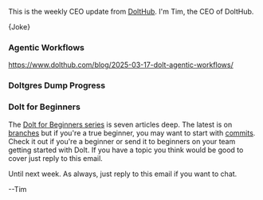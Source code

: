 This is the weekly CEO update from [DoltHub](https://www.dolthub.com/). I'm Tim, the CEO of DoltHub. 

{Joke}

### Agentic Workflows

https://www.dolthub.com/blog/2025-03-17-dolt-agentic-workflows/

### Doltgres Dump Progress



### Dolt for Beginners

The [Dolt for Beginners series](https://www.dolthub.com/blog/?q=beginners) is seven articles deep. The latest is on [branches](https://www.dolthub.com/blog/2025-03-10-dolt-basics-branches/) but if you're a true beginner, you may want to start with [commits](https://www.dolthub.com/blog/2025-03-03-dolt-basics-commits/). Check it out if you're a beginner or send it to beginners on your team getting started with Dolt. If you have a topic you think would be good to cover just reply to this email.

Until next week. As always, just reply to this email if you want to chat.

--Tim